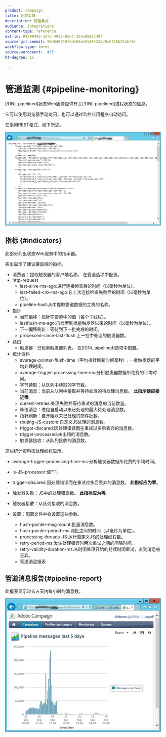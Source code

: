 ```yaml
---
product: campaign
title: 配置集成
description: 配置集成
audience: integrations
content-type: reference
exl-id: 84399496-33fd-4936-85e7-32de8503740f
source-git-commit: 98d646919fedc66ee9145522ad0c5f15b25dbf2e
workflow-type: tm+mt
source-wordcount: '435'
ht-degree: 1%

---
```


# 管道监测 {#pipeline-monitoring}

[!DNL pipelined]状态Web服务提供有关[!DNL pipelined]进程状态的信息。

它可以使用浏览器手动访问，也可以通过监控应用程序自动访问。

它采用REST格式，如下所述。

![](assets/triggers_8.png)

## 指标 {#indicators}

此部分列出状态Web服务中的指示器。

突出显示了建议要监控的指标。

* 消费者：提取触发器的客户端名称。 在管道选项中配置。
* http-request
   * last-alive-ms-ago:进行连接检查后的时间（以毫秒为单位）。
   * last-failed-cnx-ms-ago:自上次连接检查失败后的时间（以毫秒为单位）。
   * pipeline-host:从中提取管道数据的主机的名称。
* 指针
   * 当前偏移：指针在管道中的值（每个子线程）。
   * lastflush-ms-ago:自检索到批量触发器以来的时间（以毫秒为单位）。
   * 下一偏移刷新：等待到下一批完成的时间。
   * processed-since-last-flush:上一批中处理的触发器数。
* 路由
   * 触发器：已检索触发器列表。 在[!DNL pipelined]选项中配置。
* 统计资料
   * average-pointer-flush-time（平均指针刷新时间毫秒）：一批触发器的平均处理时间。
   * average-trigger-processing-time-ms:分析触发器数据所花费的平均时间。
   * 字节读取：从队列中读取的字节数。
   * 当前消息：当前从队列中提取并等待处理的待处理消息数。 **此指示器应接近零**。
   * current-retries:处理失败并等待重试的消息的当前数量。
   * 峰值消息：进程自启动以来已处理的最大待处理消息数。
   * 指针刷新：自开始以来已处理的邮件批数。
   * routing-JS-custom:自定义JS处理的消息数。
   * trigger-discared:因处理错误而在重试过多后丢弃的消息数。
   * trigger-processed:未出错的消息数。
   * 触发器接收：从队列接收的消息数。

这些统计资料按处理线程显示。

* average-trigger-processing-time-ms:分析触发器数据所花费的平均时间。
* is-JS-processor:值“1”。
* trigger-discared:因处理错误而在重试过多后丢弃的消息数。 **此指标应为零**。
* 触发器失败：JS中的处理错误数。 **此指标应为零**。
* 触发器接收：从队列接收的消息数。

* 设置：配置文件中会设置这些参数。
   * flush-pointer-msg-count:批量消息数。
   * flush-pointer-period-ms:两批之间的时间（以毫秒为单位）。
   * processing-threads-JS:运行自定义JS的处理线程数。
   * retry-period-ms:发生处理错误时两次重试之间的间隔时间。
   * retry-validity-duration-ms:从时间处理开始的持续时间重试，直到消息被丢弃。
   * 管道消息报表

## 管道消息报告{#pipeline-report}

此报表显示过去五天内每小时的消息数。

![](assets/triggers_9.png)
